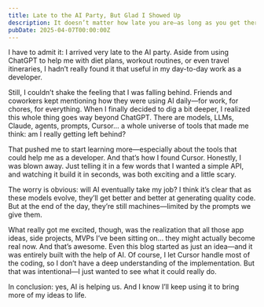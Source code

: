 ```yaml
---
title: Late to the AI Party, But Glad I Showed Up
description: It doesn’t matter how late you are—as long as you get there
pubDate: 2025-04-07T00:00:00Z
---
```


I have to admit it: I arrived very late to the AI party. Aside from using ChatGPT to help me with diet plans, workout routines, or even travel itineraries, I hadn’t really found it that useful in my day-to-day work as a developer.

Still, I couldn’t shake the feeling that I was falling behind. Friends and coworkers kept mentioning how they were using AI daily—for work, for chores, for everything. When I finally decided to dig a bit deeper, I realized this whole thing goes way beyond ChatGPT. There are models, LLMs, Claude, agents, prompts, Cursor... a whole universe of tools that made me think: am I really getting left behind?

That pushed me to start learning more—especially about the tools that could help me as a developer. And that’s how I found Cursor. Honestly, I was blown away. Just telling it in a few words that I wanted a simple API, and watching it build it in seconds, was both exciting and a little scary.

The worry is obvious: will AI eventually take my job? I think it’s clear that as these models evolve, they’ll get better and better at generating quality code. But at the end of the day, they’re still machines—limited by the prompts we give them.

What really got me excited, though, was the realization that all those app ideas, side projects, MVPs I’ve been sitting on... they might actually become real now. And that’s awesome. Even this blog started as just an idea—and it was entirely built with the help of AI. Of course, I let Cursor handle most of the coding, so I don’t have a deep understanding of the implementation. But that was intentional—I just wanted to see what it could really do.

In conclusion: yes, AI is helping us. And I know I’ll keep using it to bring more of my ideas to life.